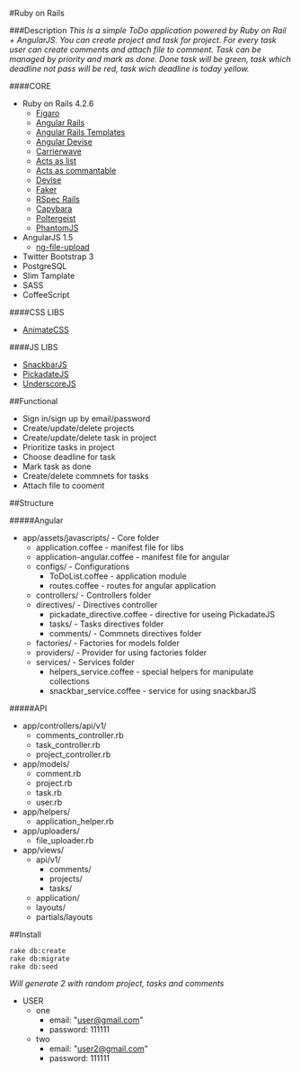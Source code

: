 #Ruby on Rails

###Description
*This is a simple ToDo application powered by Ruby on Rail + AngularJS. You can create project and task for project. For every task user can create comments and attach file to comment. Task can be managed by priority and mark as done. Done task will be green, task which deadline not pass will be red, task wich deadline is today yellow.*

####CORE
- Ruby on Rails 4.2.6
	- [Figaro](https://github.com/laserlemon/figaro)
	- [Angular Rails](https://github.com/hiravgandhi/angularjs-rails)
	- [Angular Rails Templates](https://github.com/pitr/angular-rails-templates)
	- [Angular Devise](https://github.com/cloudspace/angular_devise)
	- [Carrierwave](https://github.com/carrierwaveuploader/carrierwave)
	- [Acts as list](https://github.com/swanandp/acts_as_list)
	- [Acts as commantable](https://github.com/jackdempsey/acts_as_commentable)
	- [Devise](https://github.com/plataformatec/devise)
	- [Faker](https://github.com/stympy/faker)
	- [RSpec Rails](https://github.com/rspec/rspec-rails)
	- [Capybara](https://github.com/jnicklas/capybara)
	- [Poltergeist](https://github.com/teampoltergeist/poltergeist)
	- [PhantomJS](https://github.com/colszowka/phantomjs-gem)
- AngularJS 1.5
	- [ng-file-upload](https://github.com/danialfarid/ng-file-upload/)
- Twitter Bootstrap 3
- PostgreSQL
- Slim Tamplate
- SASS
- CoffeeScript

####CSS LIBS
- [AnimateCSS](https://daneden.github.io/animate.css/)

####JS LIBS
- [SnackbarJS](https://github.com/FezVrasta/snackbarjs/)
- [PickadateJS](http://amsul.ca/pickadate.js/)
- [UnderscoreJS](http://underscorejs.org/)

##Functional 
- Sign in/sign up by email/password
- Create/update/delete projects
- Create/update/delete task in project
- Prioritize tasks in project
- Choose deadline for task
- Mark task as done
- Create/delete commnets for tasks
- Attach file to cooment

##Structure

#####Angular 
- app/assets/javascripts/ - Core folder
	- application.coffee - manifest file for libs
	- application-angular.coffee - manifest file for angular
	- configs/ - Configurations
		- ToDoList.coffee - application module
		- routes.coffee - routes for angular application
	- controllers/ - Controllers folder
	- directives/ - Directives controller
		- pickadate_directive.coffee - directive for useing PickadateJS
		- tasks/ - Tasks directives folder
		- comments/ - Commnets directives folder
	- factories/ - Factories for models folder
	- providers/ - Provider for using factories folder
	- services/  - Services folder
		- helpers_service.coffee - special helpers for manipulate collections
		- snackbar_service.coffee - service for using snackbarJS

#####API
- app/controllers/api/v1/
	- comments_controller.rb
	- task_controller.rb
	- project_controller.rb
- app/models/
	- comment.rb
	- project.rb
	- task.rb
	- user.rb
- app/helpers/
	- application_helper.rb
- app/uploaders/
	- file_uploader.rb
- app/views/
	- api/v1/
		- comments/
		- projects/
		- tasks/
	- application/
	- layouts/
	- partials/layouts

##Install

	rake db:create
	rake db:migrate
	rake db:seed

*Will generate 2 with random project, tasks and comments*

- USER
	- one
		- email: "user@gmail.com"
		- password: 111111
	- two
		- email: "user2@gmail.com"
		- password: 111111